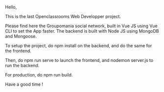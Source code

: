Hello, 

This is the last Openclassrooms Web Developper project.

Please find here the Groupomania social network, built in Vue JS using Vue CLI to set the App faster.
The backend is built with Node JS using MongoDB and Mongoose.

To setup the project, do npm install on the backend, and do the same for the frontend.

Then, do npm run serve to launch the frontend, and nodemon server.js to run the backend.

For production, do npm run build.

Have a good time !
